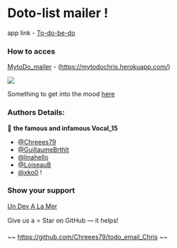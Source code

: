 # Doto-list mailer !

app link - [To-do-be-do](https://https://mytodochris.herokuapp.com/)

### How to acces

[MytoDo_mailer](https://mytodochris.herokuapp.com/) - (https://mytodochris.herokuapp.com/)

![](https://media.giphy.com/media/CzbiCJTYOzHTW/giphy.gif)

Something to get into the mood [here](https://www.youtube.com/watch?v=fKKNPLowteY)

### Authors Details:

👤 **the famous and infamous Vocal_15**

- [@Chreees79](https://github.com/Chreees79)
- [@GuillaumeBrthlt](https://github.com/GuillaumeBrthlt)
- [@linahello](https://github.com/linahello)
- [@LoiseauB](https://github.com/LoiseauB)
- [@xko0](https://github.com/xko0) !

### Show your support

[Un Dev A La Mer](http://www.devalamer.fr/)

Give us a ⭐ Star on GitHub — it helps!

~~ https://github.com/Chreees79/todo_email_Chris ~~